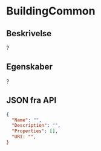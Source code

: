 # BuildingCommon

## Beskrivelse

?

## Egenskaber

?

## JSON fra API

```json
{
  "Name": "",
  "Description": "",
  "Properties": [],
  "URI: "",
}
```

